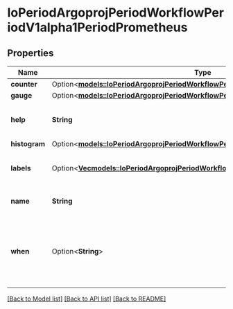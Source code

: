 # IoPeriodArgoprojPeriodWorkflowPeriodV1alpha1PeriodPrometheus

## Properties

Name | Type | Description | Notes
------------ | ------------- | ------------- | -------------
**counter** | Option<[**models::IoPeriodArgoprojPeriodWorkflowPeriodV1alpha1PeriodCounter**](io.argoproj.workflow.v1alpha1.Counter.md)> |  | [optional]
**gauge** | Option<[**models::IoPeriodArgoprojPeriodWorkflowPeriodV1alpha1PeriodGauge**](io.argoproj.workflow.v1alpha1.Gauge.md)> |  | [optional]
**help** | **String** | Help is a string that describes the metric | 
**histogram** | Option<[**models::IoPeriodArgoprojPeriodWorkflowPeriodV1alpha1PeriodHistogram**](io.argoproj.workflow.v1alpha1.Histogram.md)> |  | [optional]
**labels** | Option<[**Vec<models::IoPeriodArgoprojPeriodWorkflowPeriodV1alpha1PeriodMetricLabel>**](io.argoproj.workflow.v1alpha1.MetricLabel.md)> | Labels is a list of metric labels | [optional]
**name** | **String** | Name is the name of the metric | 
**when** | Option<**String**> | When is a conditional statement that decides when to emit the metric | [optional]

[[Back to Model list]](../README.md#documentation-for-models) [[Back to API list]](../README.md#documentation-for-api-endpoints) [[Back to README]](../README.md)


